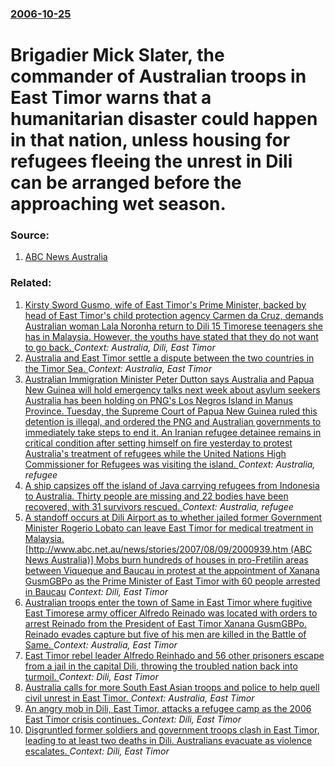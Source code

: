 ### [2006-10-25](/news/2006/10/25/index.md)

#  Brigadier Mick Slater, the commander of Australian troops in East Timor warns that a humanitarian disaster could happen in that nation, unless housing for refugees fleeing the unrest in Dili can be arranged before the approaching wet season. 




### Source:

1. [ABC News Australia](http://www.abc.net.au/news/newsitems/200610/s1772923.htm)

### Related:

1. [Kirsty Sword Gusmo, wife of East Timor's Prime Minister, backed by head of East Timor's child protection agency Carmen da Cruz, demands Australian woman Lala Noronha return to Dili 15 Timorese teenagers she has in Malaysia. However, the youths have stated that they do not want to go back. ](/news/2010/03/22/kirsty-sword-gusmao-wife-of-east-timor-s-prime-minister-backed-by-head-of-east-timor-s-child-protection-agency-carmen-da-cruz-demands-aus.md) _Context: Australia, Dili, East Timor_
2. [Australia and East Timor settle a dispute between the two countries in the Timor Sea. ](/news/2017/09/2/australia-and-east-timor-settle-a-dispute-between-the-two-countries-in-the-timor-sea.md) _Context: Australia, East Timor_
3. [Australian Immigration Minister Peter Dutton says Australia and Papua New Guinea will hold emergency talks next week about asylum seekers Australia has been holding on PNG's Los Negros Island in Manus Province. Tuesday, the Supreme Court of Papua New Guinea ruled this detention is illegal, and ordered the PNG and Australian governments to immediately take steps to end it. An Iranian refugee detainee remains in critical condition after setting himself on fire yesterday to protest Australia's treatment of refugees while the United Nations High Commissioner for Refugees was visiting the island. ](/news/2016/04/28/australian-immigration-minister-peter-dutton-says-australia-and-papua-new-guinea-will-hold-emergency-talks-next-week-about-asylum-seekers-au.md) _Context: Australia, refugee_
4. [A ship capsizes off the island of Java carrying refugees from Indonesia to Australia. Thirty people are missing and 22 bodies have been recovered, with 31 survivors rescued. ](/news/2013/09/27/a-ship-capsizes-off-the-island-of-java-carrying-refugees-from-indonesia-to-australia-thirty-people-are-missing-and-22-bodies-have-been-reco.md) _Context: Australia, refugee_
5. [ A standoff occurs at Dili Airport as to whether jailed former Government Minister Rogerio Lobato can leave East Timor for medical treatment in Malaysia. [http://www.abc.net.au/news/stories/2007/08/09/2000939.htm (ABC News Australia)] Mobs burn hundreds of houses in pro-Fretilin areas between Viqueque and Baucau in protest at the appointment of Xanana GusmGBPo as the Prime Minister of East Timor with 60 people arrested in Baucau](/news/2007/08/9/a-standoff-occurs-at-dili-airport-as-to-whether-jailed-former-government-minister-rogerio-lobato-can-leave-east-timor-for-medical-treatment.md) _Context: Dili, East Timor_
6. [ Australian troops enter the town of Same in East Timor where fugitive East Timorese army officer Alfredo Reinado was located with orders to arrest Reinado from the President of East Timor Xanana GusmGBPo. Reinado evades capture but five of his men are killed in the Battle of Same. ](/news/2007/03/4/australian-troops-enter-the-town-of-same-in-east-timor-where-fugitive-east-timorese-army-officer-alfredo-reinado-was-located-with-orders-to.md) _Context: Australia, East Timor_
7. [ East Timor rebel leader Alfredo Reinhado and 56 other prisoners escape from a jail in the capital Dili, throwing the troubled nation back into turmoil. ](/news/2006/08/30/east-timor-rebel-leader-alfredo-reinhado-and-56-other-prisoners-escape-from-a-jail-in-the-capital-dili-throwing-the-troubled-nation-back-i.md) _Context: Dili, East Timor_
8. [ Australia calls for more South East Asian troops and police to help quell civil unrest in East Timor. ](/news/2006/06/5/australia-calls-for-more-south-east-asian-troops-and-police-to-help-quell-civil-unrest-in-east-timor.md) _Context: Australia, East Timor_
9. [ An angry mob in Dili, East Timor, attacks a refugee camp as the 2006 East Timor crisis continues. ](/news/2006/06/28/an-angry-mob-in-dili-east-timor-attacks-a-refugee-camp-as-the-2006-east-timor-crisis-continues.md) _Context: Dili, East Timor_
10. [ Disgruntled former soldiers and government troops clash in East Timor, leading to at least two deaths in Dili. Australians evacuate as violence escalates. ](/news/2006/05/24/disgruntled-former-soldiers-and-government-troops-clash-in-east-timor-leading-to-at-least-two-deaths-in-dili-australians-evacuate-as-viol.md) _Context: Dili, East Timor_
